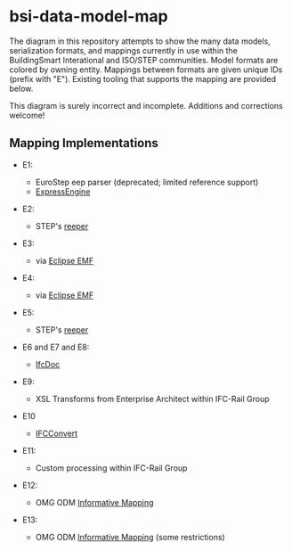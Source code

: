 # bsi-data-model-map

The diagram in this repository attempts to show the many data models, serialization formats, and mappings currently in use within the BuildingSmart Interational and ISO/STEP communities. Model formats are colored by owning entity. Mappings between formats are given unique IDs (prefix with "E"). Existing tooling that supports the mapping are provided below.

This diagram is surely incorrect and incomplete. Additions and corrections welcome!

## Mapping Implementations

* E1:
  - EuroStep eep parser (deprecated; limited reference support)
  - [ExpressEngine](https://sourceforge.net/projects/exp-engine/)

* E2:
  - STEP's [reeper](https://sourceforge.net/p/reeper)

* E3:
  - via [Eclipse EMF](https://www.eclipse.org/modeling/emf/)
  
* E4:
  - via [Eclipse EMF](https://www.eclipse.org/modeling/emf/)

* E5:
  - STEP's [reeper](https://sourceforge.net/p/reeper)

* E6 and E7 and E8:
  - [IfcDoc](https://technical.buildingsmart.org/resources/ifcdoc/)

* E9:
  - XSL Transforms from Enterprise Architect within IFC-Rail Group

* E10
  - [IFCConvert](http://ifcopenshell.org/ifcconvert.html)

* E11:
  - Custom processing within IFC-Rail Group

* E12:
  - OMG ODM [Informative Mapping](https://www.omg.org/spec/ODM/1.1/PDF)
  
* E13:
  - OMG ODM [Informative Mapping](https://www.omg.org/spec/ODM/1.1/PDF) (some restrictions)
